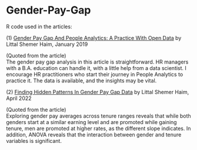 # Gender-Pay-Gap
R code used in the articles: 

(1) [Gender Pay Gap And People Analytics: A Practice With Open Data](https://www.littalics.com/gender-pay-gap-and-people-analytics-a-practice-with-open-data/) by Littal Shemer Haim, January 2019

(Quoted from the article)\
The gender pay gap analysis in this article is straightforward. HR managers with a B.A. education can handle it, with a little help from a data scientist. I encourage HR practitioners who start their journey in People Analytics to practice it. The data is available, and the insights may be vital.

(2) [Finding Hidden Patterns In Gender Pay Gap Data](https://www.littalics.com/finding-hidden-patterns-in-gender-pay-gap-data/) by Littal Shemer Haim, April 2022

(Quoted from the article)\
Exploring gender pay averages across tenure ranges reveals that while both genders start at a similar earning level and are promoted while gaining tenure, men are promoted at higher rates, as the different slope indicates. In addition, ANOVA reveals that the interaction between gender and tenure variables is significant.
